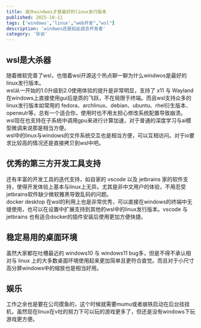 ```yaml
---
title: 或许windwos才是最好的linux发行版本
published: 2025-10-11
tags: ['windows','linux',"web开发","wsl"]
description: 'windwos还是如此适合开发者'
category: '杂谈'
---
```


## wsl是大杀器

随着微软完善了wsl，也借着wsl开源这个热点聊一聊为什么windwos是最好的linux发行版本。  
wsl从一开始的1.0升级到2.0使用体验的提升是非常明显，支持了 x11 与 Wayland 在windows上直接使用gui后是质的飞跃，不在局限于终端。而且wsl支持众多的linux发行版本如常用的 fedora、archlinux、debian、ubuntu、rhel衍生版本、openeulr等，总有一个适合你，使用时也不用太担心修改系统配置导致崩溃。  
wsl现在也支持在子系统中调用gpu来进行计算加速，对于普通的深度学习与ai模型微调来说那是相当方便。  
wsl中的linux与windows的文件系统交互也是相当方便，可以互相访问。对于io要求比较高的情况还是直接拷贝到wsl中吧。

## 优秀的第三方开发工具支持

还有丰富的开发工具的迭代支持，如自家的 vscode 以及 jetbrains 家的软件支持，使得开发体验上基本与linux上无异。尤其是非中文用户的体验，不用忍受jetbrains软件缺少微软雅黑导致乱码的问题。  
docker desktop 在wsl的利用上也是非常优秀，可以直接在windows的终端中无缝使用，也可以在设置中扩展支持到其他的wsl中的linux发行版本。vscode 与 jetbrains 也有适合docker的插件安装后使用更加方便快捷。

## 稳定易用的桌面环境

虽然大家都在吐槽最近的 windows10 与 windows11 bug多，但是不得不承认相对与 linux 上的大多数桌面环境使用起来更加简单且更符合直觉。而且对于小尺寸高分屏windows中的缩放也是相当好用。

## 娱乐

工作之余也是要在公司摸鱼的，这个时候就需要mumu或者崩铁启动在后台挂挂机，虽然现在linux在v社的努力下可以玩的游戏更多了，但还是没有windows下玩游戏更方便。
